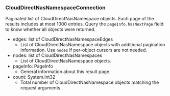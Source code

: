 ### CloudDirectNasNamespaceConnection
Paginated list of CloudDirectNasNamespace objects. Each page of the results includes at most 1000 entries. Query the `pageInfo.hasNextPage` field to know whether all objects were returned.

- edges: list of CloudDirectNasNamespaceEdges
  - List of CloudDirectNasNamespace objects with additional pagination information. Use `nodes` if per-object cursors are not needed.
- nodes: list of CloudDirectNasNamespaces
  - List of CloudDirectNasNamespace objects.
- pageInfo: PageInfo
  - General information about this result page.
- count: System.Int32
  - Total number of CloudDirectNasNamespace objects matching the request arguments.
